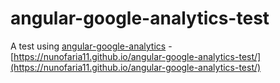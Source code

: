 # angular-google-analytics-test
A test using [angular-google-analytics](https://github.com/revolunet/angular-google-analytics) - [https://nunofaria11.github.io/angular-google-analytics-test/](https://nunofaria11.github.io/angular-google-analytics-test/)